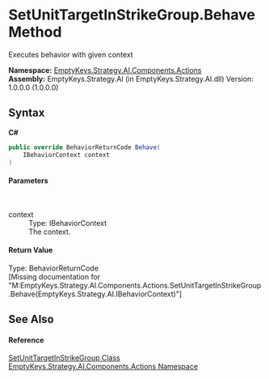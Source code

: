 # SetUnitTargetInStrikeGroup.Behave Method 
 

Executes behavior with given context

**Namespace:**&nbsp;<a href="N_EmptyKeys_Strategy_AI_Components_Actions">EmptyKeys.Strategy.AI.Components.Actions</a><br />**Assembly:**&nbsp;EmptyKeys.Strategy.AI (in EmptyKeys.Strategy.AI.dll) Version: 1.0.0.0 (1.0.0.0)

## Syntax

**C#**<br />
``` C#
public override BehaviorReturnCode Behave(
	IBehaviorContext context
)
```


#### Parameters
&nbsp;<dl><dt>context</dt><dd>Type: IBehaviorContext<br />The context.</dd></dl>

#### Return Value
Type: BehaviorReturnCode<br />\[Missing <returns> documentation for "M:EmptyKeys.Strategy.AI.Components.Actions.SetUnitTargetInStrikeGroup.Behave(EmptyKeys.Strategy.AI.IBehaviorContext)"\]

## See Also


#### Reference
<a href="T_EmptyKeys_Strategy_AI_Components_Actions_SetUnitTargetInStrikeGroup">SetUnitTargetInStrikeGroup Class</a><br /><a href="N_EmptyKeys_Strategy_AI_Components_Actions">EmptyKeys.Strategy.AI.Components.Actions Namespace</a><br />